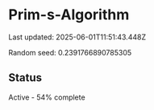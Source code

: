 # Prim-s-Algorithm

Last updated: 2025-06-01T11:51:43.448Z

Random seed: 0.2391766890785305

## Status

Active - 54% complete
